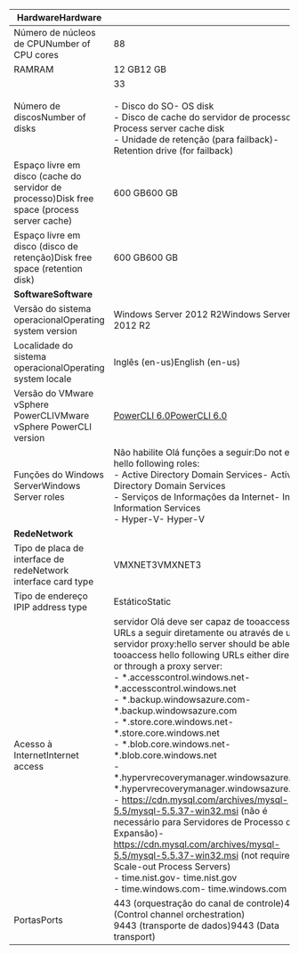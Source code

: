 | <span data-ttu-id="983a9-101">**Hardware**</span><span class="sxs-lookup"><span data-stu-id="983a9-101">**Hardware**</span></span> | |
| --- |---|
| <span data-ttu-id="983a9-102">Número de núcleos de CPU</span><span class="sxs-lookup"><span data-stu-id="983a9-102">Number of CPU cores</span></span>| <span data-ttu-id="983a9-103">8</span><span class="sxs-lookup"><span data-stu-id="983a9-103">8</span></span> |
| <span data-ttu-id="983a9-104">RAM</span><span class="sxs-lookup"><span data-stu-id="983a9-104">RAM</span></span>| <span data-ttu-id="983a9-105">12 GB</span><span class="sxs-lookup"><span data-stu-id="983a9-105">12 GB</span></span>|
| <span data-ttu-id="983a9-106">Número de discos</span><span class="sxs-lookup"><span data-stu-id="983a9-106">Number of disks</span></span> | <span data-ttu-id="983a9-107">3</span><span class="sxs-lookup"><span data-stu-id="983a9-107">3</span></span> <br><br> <span data-ttu-id="983a9-108">- Disco do SO</span><span class="sxs-lookup"><span data-stu-id="983a9-108">- OS disk</span></span><br> <span data-ttu-id="983a9-109">- Disco de cache do servidor de processo</span><span class="sxs-lookup"><span data-stu-id="983a9-109">- Process server cache disk</span></span><br> <span data-ttu-id="983a9-110">- Unidade de retenção (para failback)</span><span class="sxs-lookup"><span data-stu-id="983a9-110">- Retention drive (for failback)</span></span>|
| <span data-ttu-id="983a9-111">Espaço livre em disco (cache do servidor de processo)</span><span class="sxs-lookup"><span data-stu-id="983a9-111">Disk free space (process server cache)</span></span> | <span data-ttu-id="983a9-112">600 GB</span><span class="sxs-lookup"><span data-stu-id="983a9-112">600 GB</span></span>
| <span data-ttu-id="983a9-113">Espaço livre em disco (disco de retenção)</span><span class="sxs-lookup"><span data-stu-id="983a9-113">Disk free space (retention disk)</span></span> | <span data-ttu-id="983a9-114">600 GB</span><span class="sxs-lookup"><span data-stu-id="983a9-114">600 GB</span></span>|
| <span data-ttu-id="983a9-115">**Software**</span><span class="sxs-lookup"><span data-stu-id="983a9-115">**Software**</span></span> | |
| <span data-ttu-id="983a9-116">Versão do sistema operacional</span><span class="sxs-lookup"><span data-stu-id="983a9-116">Operating system version</span></span> | <span data-ttu-id="983a9-117">Windows Server 2012 R2</span><span class="sxs-lookup"><span data-stu-id="983a9-117">Windows Server 2012 R2</span></span> |
| <span data-ttu-id="983a9-118">Localidade do sistema operacional</span><span class="sxs-lookup"><span data-stu-id="983a9-118">Operating system locale</span></span> | <span data-ttu-id="983a9-119">Inglês (en-us)</span><span class="sxs-lookup"><span data-stu-id="983a9-119">English (en-us)</span></span>|
| <span data-ttu-id="983a9-120">Versão do VMware vSphere PowerCLI</span><span class="sxs-lookup"><span data-stu-id="983a9-120">VMware vSphere PowerCLI version</span></span> | [<span data-ttu-id="983a9-121">PowerCLI 6.0</span><span class="sxs-lookup"><span data-stu-id="983a9-121">PowerCLI 6.0</span></span>](https://my.vmware.com/web/vmware/details?productId=491&downloadGroup=PCLI600R1 "PowerCLI 6.0")|
| <span data-ttu-id="983a9-122">Funções do Windows Server</span><span class="sxs-lookup"><span data-stu-id="983a9-122">Windows Server roles</span></span> | <span data-ttu-id="983a9-123">Não habilite Olá funções a seguir:</span><span class="sxs-lookup"><span data-stu-id="983a9-123">Do not enable hello following roles:</span></span> <br> <span data-ttu-id="983a9-124">- Active Directory Domain Services</span><span class="sxs-lookup"><span data-stu-id="983a9-124">- Active Directory Domain Services</span></span> <br><span data-ttu-id="983a9-125">- Serviços de Informações da Internet</span><span class="sxs-lookup"><span data-stu-id="983a9-125">- Internet Information Services</span></span> <br> <span data-ttu-id="983a9-126">- Hyper-V</span><span class="sxs-lookup"><span data-stu-id="983a9-126">- Hyper-V</span></span> |
| <span data-ttu-id="983a9-127">**Rede**</span><span class="sxs-lookup"><span data-stu-id="983a9-127">**Network**</span></span> | |
| <span data-ttu-id="983a9-128">Tipo de placa de interface de rede</span><span class="sxs-lookup"><span data-stu-id="983a9-128">Network interface card type</span></span> | <span data-ttu-id="983a9-129">VMXNET3</span><span class="sxs-lookup"><span data-stu-id="983a9-129">VMXNET3</span></span> |
| <span data-ttu-id="983a9-130">Tipo de endereço IP</span><span class="sxs-lookup"><span data-stu-id="983a9-130">IP address type</span></span> | <span data-ttu-id="983a9-131">Estático</span><span class="sxs-lookup"><span data-stu-id="983a9-131">Static</span></span> |
| <span data-ttu-id="983a9-132">Acesso à Internet</span><span class="sxs-lookup"><span data-stu-id="983a9-132">Internet access</span></span> | <span data-ttu-id="983a9-133">servidor Olá deve ser capaz de tooaccess Olá URLs a seguir diretamente ou através de um servidor proxy:</span><span class="sxs-lookup"><span data-stu-id="983a9-133">hello server should be able tooaccess hello following URLs either directly or through a proxy server:</span></span> <br> <span data-ttu-id="983a9-134">- \*.accesscontrol.windows.net</span><span class="sxs-lookup"><span data-stu-id="983a9-134">- \*.accesscontrol.windows.net</span></span><br> <span data-ttu-id="983a9-135">- \*.backup.windowsazure.com</span><span class="sxs-lookup"><span data-stu-id="983a9-135">- \*.backup.windowsazure.com</span></span> <br><span data-ttu-id="983a9-136">- \*.store.core.windows.net</span><span class="sxs-lookup"><span data-stu-id="983a9-136">- \*.store.core.windows.net</span></span><br> <span data-ttu-id="983a9-137">- \*.blob.core.windows.net</span><span class="sxs-lookup"><span data-stu-id="983a9-137">- \*.blob.core.windows.net</span></span><br> <span data-ttu-id="983a9-138">- \*.hypervrecoverymanager.windowsazure.com</span><span class="sxs-lookup"><span data-stu-id="983a9-138">- \*.hypervrecoverymanager.windowsazure.com</span></span> <br> <span data-ttu-id="983a9-139">- https://cdn.mysql.com/archives/mysql-5.5/mysql-5.5.37-win32.msi (não é necessário para Servidores de Processo de Expansão)</span><span class="sxs-lookup"><span data-stu-id="983a9-139">- https://cdn.mysql.com/archives/mysql-5.5/mysql-5.5.37-win32.msi (not required for Scale-out Process Servers)</span></span> <br> <span data-ttu-id="983a9-140">- time.nist.gov</span><span class="sxs-lookup"><span data-stu-id="983a9-140">- time.nist.gov</span></span> <br> <span data-ttu-id="983a9-141">- time.windows.com</span><span class="sxs-lookup"><span data-stu-id="983a9-141">- time.windows.com</span></span> |
| <span data-ttu-id="983a9-142">Portas</span><span class="sxs-lookup"><span data-stu-id="983a9-142">Ports</span></span> | <span data-ttu-id="983a9-143">443 (orquestração do canal de controle)</span><span class="sxs-lookup"><span data-stu-id="983a9-143">443 (Control channel orchestration)</span></span><br><span data-ttu-id="983a9-144">9443 (transporte de dados)</span><span class="sxs-lookup"><span data-stu-id="983a9-144">9443 (Data transport)</span></span>|
